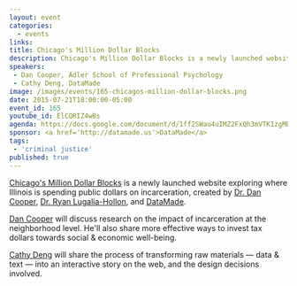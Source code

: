 ```yaml
---
layout: event
categories: 
  - events
links:
title: Chicago's Million Dollar Blocks
description: Chicago's Million Dollar Blocks is a newly launched website exploring where Illinois incarceration spending is targeted. Dan Cooper will discuss justice research and alternatives to incarceration. Cathy Deng will discuss design decisions involved in making the interactive story to share these ideas.
speakers:
 - Dan Cooper, Adler School of Professional Psychology
 - Cathy Deng, DataMade
image: /images/events/165-chicagos-million-dollar-blocks.png
date: 2015-07-21T18:00:00-05:00
event_id: 165
youtube_id: ElCQRIZ4wBs
agenda: https://docs.google.com/document/d/1ff2SWau4uIMZ2FxQh3mVTK1zgMBIcbawWWLl8yvF7D8/edit#
sponsor: <a href='http://datamade.us'>DataMade</a>
tags: 
 - 'criminal justice'
published: true
---
```


<a href="http://chicagosmilliondollarblocks.com">Chicago's Million Dollar Blocks</a> is a newly launched website exploring where Illinois is spending public dollars on incarceration, created by <a href="http://www.adler.edu/page/faculty/dan-cooper-ms">Dr. Dan Cooper</a>, <a href="https://twitter.com/DrLullon">Dr. Ryan Lugalia-Hollon</a>, and <a href="http://datamade.us/">DataMade</a>.

<a href="http://www.adler.edu/page/faculty/dan-cooper-ms">Dan Cooper</a> will discuss research on the impact of incarceration at the neighborhood level. He'll also share more effective ways to invest tax dollars towards social & economic well-being.

<a href="https://twitter.com/cthydng">Cathy Deng</a> will share the process of transforming raw materials &mdash; data & text &mdash; into an interactive story on the web, and the design decisions involved.